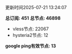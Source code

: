 更新时间2025-07-21 13:24:07

**总订阅: 451**
**总节点: 46898**
- vless节点: 22067
- hysteria2节点: 12

**google ping有效节点: 13**
